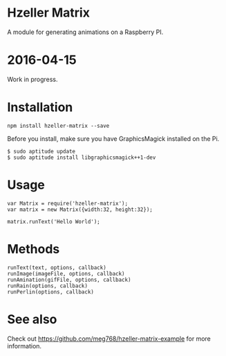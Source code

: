 # Hzeller Matrix
A module for generating animations on a Raspberry PI.

# 2016-04-15
Work in progress.


# Installation
	npm install hzeller-matrix --save

Before you install, make sure you have GraphicsMagick installed on the Pi.

	$ sudo aptitude update
	$ sudo aptitude install libgraphicsmagick++1-dev

# Usage

	var Matrix = require('hzeller-matrix');
	var matrix = new Matrix({width:32, height:32});

	matrix.runText('Hello World');
	
# Methods

	runText(text, options, callback)
	runImage(imageFile, options, callback)
	runAmination(gifFile, options, callback)
	runRain(options, callback)
	runPerlin(options, callback)
	
# See also

Check out https://github.com/meg768/hzeller-matrix-example for more information.
